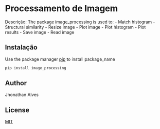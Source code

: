 # Processamento de Imagem

Descrição: 
The package image_processing is used to:
	- Match histogram
	- Structural similarity
	- Resize image
	- Plot image
	- Plot histogram
	- Plot results
	- Save image
	- Read image

## Instalação

Use the package manager [pip](https://pip.pypa.io/en/stable/) to install package_name

```bash
pip install image_processing
```

## Author
Jhonathan Alves

## License
[MIT](https://choosealicense.com/licenses/mit/)